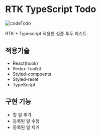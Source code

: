 # RTK TypeScript Todo

![codeTodo](https://i.postimg.cc/13QdQd4c/screencapture-localhost-3002-2021-10-03-22-07-01.png)

RTK + Typescript 적용한 심플 투두 리스트.

## 적용기술

- React(hook)
- Redux-Toolkit
- Styled-compoents
- Styled-reset
- TypeScript

## 구현 기능

- 할 일 추가
- 등록된 일 수정
- 등록된 일 제거
